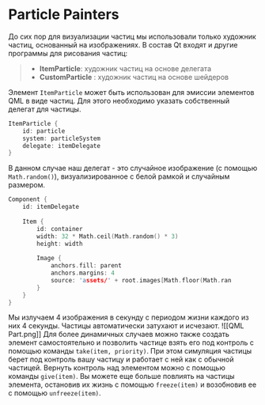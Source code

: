 # Particle Painters

До сих пор для визуализации частиц мы использовали только художник частиц, основанный на изображениях. В состав Qt входят и другие программы для рисования частиц:

> - **ItemParticle**: художник частиц на основе делегата
> - **CustomParticle** : художник частиц на основе шейдеров


Элемент `ItemParticle` может быть использован для эмиссии элементов QML в виде частиц. Для этого необходимо указать собственный делегат для частицы.
```c++
ItemParticle {
	id: particle
	system: particleSystem
	delegate: itemDelegate
}
```
В данном случае наш делегат - это случайное изображение (с помощью `Math.random()`), визуализированное с белой рамкой и случайным размером.
```c++
Component {
	id: itemDelegate
	
	Item {
		id: container
		width: 32 * Math.ceil(Math.random() * 3)
		height: width
		
		Image {
			anchors.fill: parent
			anchors.margins: 4
			source: 'assets/' + root.images[Math.floor(Math.ran
		}
	}
}
```
Мы излучаем 4 изображения в секунду с периодом жизни каждого из них 4 секунды. Частицы автоматически затухают и исчезают.
![[QML Part.png]]
Для более динамичных случаев можно также создать элемент самостоятельно и позволить частице взять его под контроль с помощью команды `take(item, priority)`. При этом симуляция частицы берет под контроль вашу частицу и работает с ней как с обычной частицей. Вернуть контроль над элементом можно с помощью команды `give(item)`. Вы можете еще больше повлиять на частицы элемента, остановив их жизнь с помощью `freeze(item)` и возобновив ее с помощью `unfreeze(item)`.



